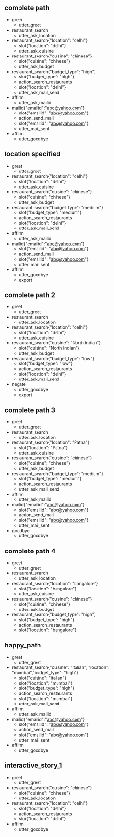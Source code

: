 ## complete path
* greet
    - utter_greet
* restaurant_search
    - utter_ask_location
* restaurant_search{"location": "delhi"}
    - slot{"location": "delhi"}
    - utter_ask_cuisine
* restaurant_search{"cuisine": "chinese"}
    - slot{"cuisine": "chinese"}
    - utter_ask_budget
* restaurant_search{"budget_type": "high"}
    - slot{"budget_type": "high"}
    - action_search_restaurants
    - slot{"location": "delhi"}
    - utter_ask_mail_send
* affirm
    - utter_ask_mailid
* mailid{"emailid":"abc@yahoo.com"}
    - slot{"emailid": "abc@yahoo.com"}
    - action_send_mail
    - slot{"emailid": "abc@yahoo.com"}
    - utter_mail_sent
* affirm
    - utter_goodbye

## location specified
* greet
    - utter_greet
* restaurant_search{"location": "delhi"}
    - slot{"location": "delhi"}
    - utter_ask_cuisine
* restaurant_search{"cuisine": "chinese"}
    - slot{"cuisine": "chinese"}
    - utter_ask_budget
* restaurant_search{"budget_type": "medium"}
    - slot{"budget_type": "medium"}
    - action_search_restaurants
    - slot{"location": "delhi"}
    - utter_ask_mail_send
* affirm
    - utter_ask_mailid
* mailid{"emailid":"abc@yahoo.com"}
    - slot{"emailid": "abc@yahoo.com"}
    - action_send_mail
    - slot{"emailid": "abc@yahoo.com"}
    - utter_mail_sent
* affirm
    - utter_goodbye
    - export

## complete path 2
* greet
    - utter_greet
* restaurant_search
    - utter_ask_location
* restaurant_search{"location": "delhi"}
    - slot{"location": "delhi"}
    - utter_ask_cuisine
* restaurant_search{"cuisine": "North Indian"}
    - slot{"cuisine": "North Indian"}
    - utter_ask_budget
* restaurant_search{"budget_type": "low"}
    - slot{"budget_type": "low"}
    - action_search_restaurants
    - slot{"location": "delhi"}
    - utter_ask_mail_send
* negate
    - utter_goodbye
    - export

## complete path 3
* greet
    - utter_greet
* restaurant_search
    - utter_ask_location
* restaurant_search{"location": "Patna"}
    - slot{"location": "Patna"}
	- utter_ask_cuisine
* restaurant_search{"cuisine": "chinese"}
    - slot{"cuisine": "chinese"}
    - utter_ask_budget
* restaurant_search{"budget_type": "medium"}
    - slot{"budget_type": "medium"}
    - action_search_restaurants
    - utter_ask_mail_send
* affirm
    - utter_ask_mailid
* mailid{"emailid":"abc@yahoo.com"}
    - slot{"emailid": "abc@yahoo.com"}
    - action_send_mail
    - slot{"emailid": "abc@yahoo.com"}
    - utter_mail_sent
* goodbye
    - utter_goodbye

## complete path 4
* greet
    - utter_greet
* restaurant_search
    - utter_ask_location
* restaurant_search{"location": "bangalore"}
    - slot{"location": "bangalore"}
    - utter_ask_cuisine
* restaurant_search{"cuisine": "chinese"}
    - slot{"cuisine": "chinese"}
    - utter_ask_budget
* restaurant_search{"budget_type": "high"}
    - slot{"budget_type": "high"}
    - action_search_restaurants
    - slot{"location": "bangalore"}

    
    
## happy_path
* greet
    - utter_greet
* restaurant_search{"cuisine": "italian", "location": "mumbai","budget_type": "high"}
    - slot{"cuisine": "italian"}
    - slot{"location": "mumbai"}
    - slot{"budget_type": "high"}
    - action_search_restaurants
    - slot{"location": "mumbai"}
    - utter_ask_mail_send
* affirm
    - utter_ask_mailid
* mailid{"emailid":"abc@yahoo.com"}
    - slot{"emailid": "abc@yahoo.com"}
    - action_send_mail
    - slot{"emailid": "abc@yahoo.com"}
    - utter_mail_sent
* affirm
    - utter_goodbye


## interactive_story_1
* greet
    - utter_greet
* restaurant_search{"cuisine": "chinese"}
    - slot{"cuisine": "chinese"}
    - utter_ask_location
* restaurant_search{"location": "delhi"}
    - slot{"location": "delhi"}
    - action_search_restaurants
    - slot{"location": "delhi"}
* affirm
    - utter_goodbye
